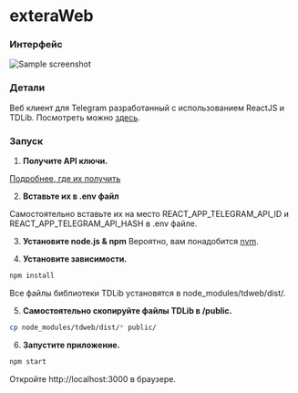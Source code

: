 # exteraWeb

### Интерфейс
![Sample screenshot](https://x0.at/RegY.png)

### Детали

Веб клиент для Telegram разработанный с использованием ReactJS и TDLib. Посмотреть можно [здесь](https://kirillsaint.github.io/exteraweb-build).

### Запуск
1. **Получите API ключи.**

[Подробнее, где их получить](https://github.com/telegramdesktop/tdesktop/blob/dev/docs/api_credentials.md)

2. **Вставьте их в .env файл**

Самостоятельно вставьте их на место REACT_APP_TELEGRAM_API_ID и REACT_APP_TELEGRAM_API_HASH в .env файле.

3. **Установите node.js & npm**
Вероятно, вам понадобится [nvm](https://github.com/nvm-sh/nvm).

4. **Установите зависимости.**

```bash
npm install
```
Все файлы библиотеки TDLib установятся в node_modules/tdweb/dist/. 

5. **Самостоятельно скопируйте файлы TDLib в /public.**

```bash
cp node_modules/tdweb/dist/* public/
```

6. **Запустите приложение.**

```bash
npm start
```

Откройте http://localhost:3000 в браузере.
